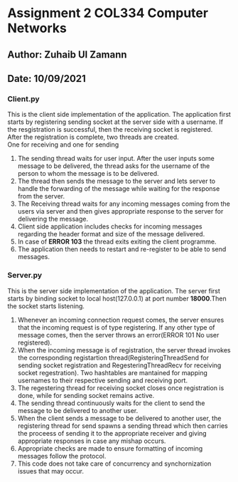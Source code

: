 # Assignment 2 COL334 Computer Networks
## Author: Zuhaib Ul Zamann
## Date: 10/09/2021
### Client.py
This is the client side implementation of the application. The application first starts by registering sending socket at the server side with a username. If the resgistration is successful, then the receiving socket is registered.<br>
After the registration is complete, two threads are created.<br>
One for receiving and one for sending
1. The sending thread waits for user input. After the user inputs some message to be delivered, the thread asks for the username of the person to whom the message is to be delivered.<br>
1. The thread then sends the message to the server and lets server to handle the forwarding of the message while waiting for the response from the server.<br>
1. The Receiving thread waits for any incoming messages coming from the users via server and then gives appropriate response to the server for delivering the message.<br>
1. Client side application includes checks for incoming messages regarding the header format and size of the message delivered.
1. In case of __ERROR 103__ the thread exits exiting the client programme.
1. The application then needs to restart and re-register to be able to send messages.
### Server.py
This is the server side implementation of the application. The server first starts by binding socket to local host(127.0.0.1) at port number __18000__.Then the socket starts listening.
1. Whenever an incoming connection request comes, the server ensures that the incoming request is of type registering. If any other type of message comes, then the server throws an error(ERROR 101 No user registered).
1. When the incoming message is of registration, the server thread invokes the corresponding registartion thread(RegisteringThreadSend for sending socket registration and RegesteringThreadRecv for receiving socket regestration). Two hashtables are mantained for mapping usernames to their respective sending and receiving port.
1. The regestering thread for receiving socket closes once registration is done, while for sending socket remains active.
1. The sending thread continuously waits for the client to send the message to be delivered to another user.
1. When the  client sends a message to be delivered to another user, the registering thread for send spawns a sending thread which then carries the proceess of sending it to the appropriate receiver and giving appropriate responses in case any mishap occurs.
1. Appropriate checks are made to ensure formatting of incoming messages follow the protocol.
1. This code does not take care of concurrency and synchornization issues that may occur.
